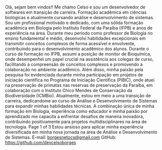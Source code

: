 Olá, sejam bem vindos!! Me chamo Celso e sou um desenvolvedor
de softwares em transição de carreira. Formação acadêmica
em ciências biológicas e atualmente cursando análise e
desenvolvimento de sistemas.
Sou um profissional motivado e dedicado, com uma sólida formação
acadêmica em Biologia pelo Instituto Federal da Paraíba (IFPB) e
anos de experiência na área. Durante meu período como professor
de Biologia no ensino fundamental e médio, desenvolvi habilidades
excepcionais em transmitir conceitos complexos de forma acessível
e envolvente, contribuindo para o desenvolvimento acadêmico dos
alunos.
Durante o curso de formação no IFPB, assumi a posição de monitor
de Bioquímica, onde desempenhei um papel crucial na assistência
aos colegas de curso, facilitando a compreensão de conceitos
complexos e promovendo a colaboração no ambiente acadêmico.
Além disso, minha paixão pela pesquisa foi evidenciada durante
minha participação em projetos de iniciação científica no Programa
de Iniciação Científica (PIBIC), onde atuei na preservação de
primatas nas reservas de preservação da Paraíba, em colaboração
com o Instituto Chico Mendes de Conservação da Biodiversidade
(ICMBio).
Atualmente, estou em meio a uma transição de carreira, dedicandome ao curso de Análise e Desenvolvimento de Sistemas para
expandir minhas habilidades técnicas. A combinação única de
minha formação em Biologia, experiência como educador e minha
paixão por aprendizado me capacita a enfrentar desafios de
maneira inovadora, contribuindo positivamente para projetos
multidisciplinares na área de tecnologia.
Page 1 of 3
Estou ansioso para aplicar minha experiência diversificada em
minha nova jornada na área de Análise e Desenvolvimento de
Sistemas.
E-mail: borgesnetocs@gmail.com
GitHub: https://github.com/devcelsoborges